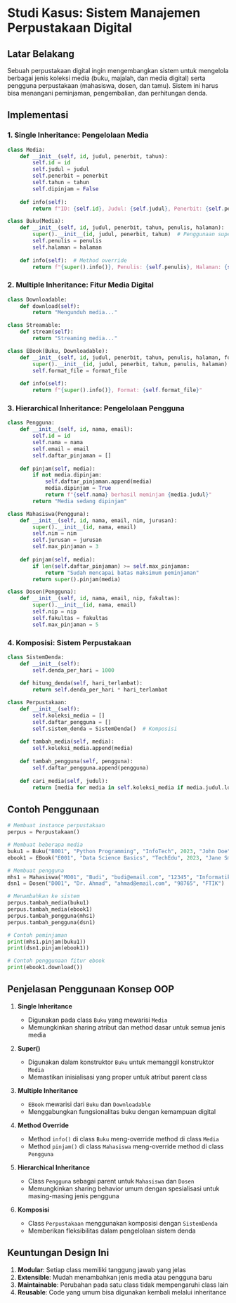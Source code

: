 # Studi Kasus: Sistem Manajemen Perpustakaan Digital

## Latar Belakang
Sebuah perpustakaan digital ingin mengembangkan sistem untuk mengelola berbagai jenis koleksi media (buku, majalah, dan media digital) serta pengguna perpustakaan (mahasiswa, dosen, dan tamu). Sistem ini harus bisa menangani peminjaman, pengembalian, dan perhitungan denda.

## Implementasi

### 1. Single Inheritance: Pengelolaan Media
```python
class Media:
    def __init__(self, id, judul, penerbit, tahun):
        self.id = id
        self.judul = judul
        self.penerbit = penerbit
        self.tahun = tahun
        self.dipinjam = False
    
    def info(self):
        return f"ID: {self.id}, Judul: {self.judul}, Penerbit: {self.penerbit}, Tahun: {self.tahun}"

class Buku(Media):
    def __init__(self, id, judul, penerbit, tahun, penulis, halaman):
        super().__init__(id, judul, penerbit, tahun)  # Penggunaan super()
        self.penulis = penulis
        self.halaman = halaman
    
    def info(self):  # Method override
        return f"{super().info()}, Penulis: {self.penulis}, Halaman: {self.halaman}"
```

### 2. Multiple Inheritance: Fitur Media Digital
```python
class Downloadable:
    def download(self):
        return "Mengunduh media..."

class Streamable:
    def stream(self):
        return "Streaming media..."

class EBook(Buku, Downloadable):
    def __init__(self, id, judul, penerbit, tahun, penulis, halaman, format_file):
        super().__init__(id, judul, penerbit, tahun, penulis, halaman)
        self.format_file = format_file
    
    def info(self):
        return f"{super().info()}, Format: {self.format_file}"
```

### 3. Hierarchical Inheritance: Pengelolaan Pengguna
```python
class Pengguna:
    def __init__(self, id, nama, email):
        self.id = id
        self.nama = nama
        self.email = email
        self.daftar_pinjaman = []
    
    def pinjam(self, media):
        if not media.dipinjam:
            self.daftar_pinjaman.append(media)
            media.dipinjam = True
            return f"{self.nama} berhasil meminjam {media.judul}"
        return "Media sedang dipinjam"

class Mahasiswa(Pengguna):
    def __init__(self, id, nama, email, nim, jurusan):
        super().__init__(id, nama, email)
        self.nim = nim
        self.jurusan = jurusan
        self.max_pinjaman = 3
    
    def pinjam(self, media):
        if len(self.daftar_pinjaman) >= self.max_pinjaman:
            return "Sudah mencapai batas maksimum peminjaman"
        return super().pinjam(media)

class Dosen(Pengguna):
    def __init__(self, id, nama, email, nip, fakultas):
        super().__init__(id, nama, email)
        self.nip = nip
        self.fakultas = fakultas
        self.max_pinjaman = 5
```

### 4. Komposisi: Sistem Perpustakaan
```python
class SistemDenda:
    def __init__(self):
        self.denda_per_hari = 1000
    
    def hitung_denda(self, hari_terlambat):
        return self.denda_per_hari * hari_terlambat

class Perpustakaan:
    def __init__(self):
        self.koleksi_media = []
        self.daftar_pengguna = []
        self.sistem_denda = SistemDenda()  # Komposisi
    
    def tambah_media(self, media):
        self.koleksi_media.append(media)
    
    def tambah_pengguna(self, pengguna):
        self.daftar_pengguna.append(pengguna)
    
    def cari_media(self, judul):
        return [media for media in self.koleksi_media if media.judul.lower() == judul.lower()]
```

## Contoh Penggunaan
```python
# Membuat instance perpustakaan
perpus = Perpustakaan()

# Membuat beberapa media
buku1 = Buku("B001", "Python Programming", "InfoTech", 2023, "John Doe", 300)
ebook1 = EBook("E001", "Data Science Basics", "TechEdu", 2023, "Jane Smith", 250, "PDF")

# Membuat pengguna
mhs1 = Mahasiswa("M001", "Budi", "budi@email.com", "12345", "Informatika")
dsn1 = Dosen("D001", "Dr. Ahmad", "ahmad@email.com", "98765", "FTIK")

# Menambahkan ke sistem
perpus.tambah_media(buku1)
perpus.tambah_media(ebook1)
perpus.tambah_pengguna(mhs1)
perpus.tambah_pengguna(dsn1)

# Contoh peminjaman
print(mhs1.pinjam(buku1))
print(dsn1.pinjam(ebook1))

# Contoh penggunaan fitur ebook
print(ebook1.download())
```

## Penjelasan Penggunaan Konsep OOP

1. **Single Inheritance**
   - Digunakan pada class `Buku` yang mewarisi `Media`
   - Memungkinkan sharing atribut dan method dasar untuk semua jenis media

2. **Super()**
   - Digunakan dalam konstruktor `Buku` untuk memanggil konstruktor `Media`
   - Memastikan inisialisasi yang proper untuk atribut parent class

3. **Multiple Inheritance**
   - `EBook` mewarisi dari `Buku` dan `Downloadable`
   - Menggabungkan fungsionalitas buku dengan kemampuan digital

4. **Method Override**
   - Method `info()` di class `Buku` meng-override method di class `Media`
   - Method `pinjam()` di class `Mahasiswa` meng-override method di class `Pengguna`

5. **Hierarchical Inheritance**
   - Class `Pengguna` sebagai parent untuk `Mahasiswa` dan `Dosen`
   - Memungkinkan sharing behavior umum dengan spesialisasi untuk masing-masing jenis pengguna

6. **Komposisi**
   - Class `Perpustakaan` menggunakan komposisi dengan `SistemDenda`
   - Memberikan fleksibilitas dalam pengelolaan sistem denda

## Keuntungan Design Ini

1. **Modular**: Setiap class memiliki tanggung jawab yang jelas
2. **Extensible**: Mudah menambahkan jenis media atau pengguna baru
3. **Maintainable**: Perubahan pada satu class tidak mempengaruhi class lain
4. **Reusable**: Code yang umum bisa digunakan kembali melalui inheritance
